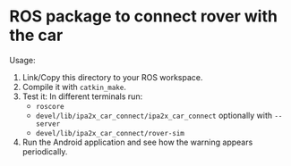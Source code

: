 # ROS package to connect rover with the car

Usage:

1. Link/Copy this directory to your ROS workspace.
2. Compile it with `catkin_make`.
3. Test it: In different terminals run:
   - `roscore`
   - `devel/lib/ipa2x_car_connect/ipa2x_car_connect` optionally with
     `--server`
   - `devel/lib/ipa2x_car_connect/rover-sim`
4. Run the Android application and see how the warning appears
   periodically.
